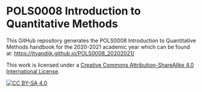 # POLS0008 Introduction to Quantitative Methods

This GitHub repository generates the POLS0008 Introduction to Quantitative Methods handbook for the 2020-2021 academic year which can be found at: https://jtvandijk.github.io/POLS0008_20202021/

This work is licensed under a
[Creative Commons Attribution-ShareAlike 4.0 International License][cc-by-sa].

[![CC BY-SA 4.0][cc-by-sa-image]][cc-by-sa]

[cc-by-sa]: http://creativecommons.org/licenses/by-sa/4.0/
[cc-by-sa-image]: https://licensebuttons.net/l/by-sa/4.0/88x31.png
[cc-by-sa-shield]: https://img.shields.io/badge/License-CC%20BY--SA%204.0-lightgrey.svg
